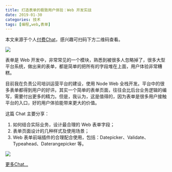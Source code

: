 ```yaml
---
title: 打造表单的极致用户体验：Web 开发实战
date: 2019-01-30
categories: 技术
tags: [编程,web,表单]
---
```


本文来源于个人[付费Chat](https://gitbook.cn/gitchat/activity/5c372defd919fc76096b599f)，感兴趣可扫码下方二维码查看。

![](https://upload-images.jianshu.io/upload_images/128602-58609f242bf2ba6c.png?imageMogr2/auto-orient/strip%7CimageView2/2/w/1240)

表单是 Web 开发中，非常常见的一个模块，熟悉到被很多人忽略掉了，很多大型平台系统，做出来的表单，都是简单的把所有的字段堆在上面，用户体验非常糟糕。

目前我在负责公司培训运营平台的建设，使用 Node Web 全栈开发。平台中的很多表单都得到用户的好评。其实一个简单的表单页面，往往会比后台业务逻辑的编写，需要付出更多的精力。但是，我认为，这是值得的，因为表单是很多用户接触平台的入口，好的用户体验能带来更大的价值。

这篇 Chat 主要分享：

1. 如何结合实际业务，设计最合理的 Web 表单字段；
2. 表单页面设计的几种样式及使用场景；
3. Web 表单前端插件的合理配合使用，包括：Datepicker、Validate、Typeahead、Daterangepicker 等。

![](https://upload-images.jianshu.io/upload_images/128602-bcc569c336cc10d3.png?imageMogr2/auto-orient/strip%7CimageView2/2/w/1240)


[更多Chat...](https://gitbook.cn/gitchat/author/591fec019596095f704586bd)